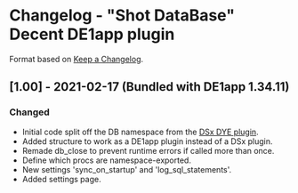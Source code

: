 # Changelog - "Shot DataBase" Decent DE1app plugin

Format based on [Keep a Changelog](https://keepachangelog.com/en/1.0.0/).

## [1.00] - 2021-02-17 (Bundled with DE1app 1.34.11)

### Changed
- Initial code split off the DB namespace from the [DSx DYE plugin](https://github.com/ebengoechea/dye_de1app_dsx_plugin/blob/main/changelog.md).
- Added structure to work as a DE1app plugin instead of a DSx plugin.
- Remade db_close to prevent runtime errors if called more than once.
- Define which procs are namespace-exported.
- New settings 'sync_on_startup' and 'log_sql_statements'.
- Added settings page.